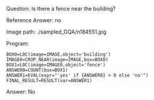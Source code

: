 Question: Is there a fence near the building?

Reference Answer: no

Image path: ./sampled_GQA/n184551.jpg

Program:

```
BOX0=LOC(image=IMAGE,object='building')
IMAGE0=CROP_NEAR(image=IMAGE,box=BOX0)
BOX1=LOC(image=IMAGE0,object='fence')
ANSWER0=COUNT(box=BOX1)
ANSWER1=EVAL(expr="'yes' if {ANSWER0} > 0 else 'no'")
FINAL_RESULT=RESULT(var=ANSWER1)
```
Answer: No

